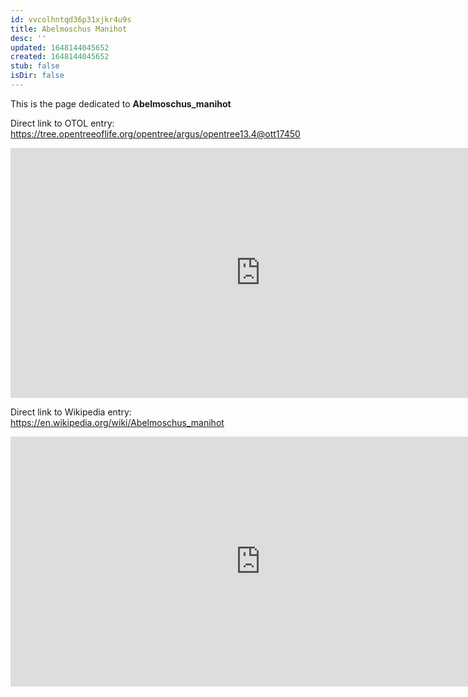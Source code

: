 ```yaml
---
id: vvcolhntqd36p31xjkr4u9s
title: Abelmoschus Manihot
desc: ''
updated: 1648144045652
created: 1648144045652
stub: false
isDir: false
---
```

This is the page dedicated to **Abelmoschus_manihot**


Direct link to OTOL entry: https://tree.opentreeoflife.org/opentree/argus/opentree13.4@ott17450



<html>
    <body>
    <iframe src="https://tree.opentreeoflife.org/opentree/argus/opentree13.4@ott17450"
    width="800" height="400" frameborder="0" allowfullscreen> </iframe>
    </body>
</html>
    


Direct link to Wikipedia entry: https://en.wikipedia.org/wiki/Abelmoschus_manihot



<html>
    <body>
    <iframe src="https://en.wikipedia.org/wiki/Abelmoschus_manihot"
    width="800" height="400" frameborder="0" allowfullscreen> </iframe>
    </body>
</html>
    
